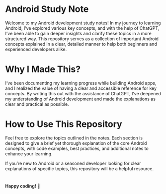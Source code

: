 # Android Study Note
Welcome to my Android development study notes! In my journey to learning Android, I’ve explored various key concepts, and with the help of ChatGPT, I’ve been able to gain deeper insights and clarify these topics in a more structured way. This repository serves as a collection of important Android concepts explained in a clear, detailed manner to help both beginners and experienced developers alike.

# Why I Made This?
I’ve been documenting my learning progress while building Android apps, and I realized the value of having a clear and accessible reference for key concepts. By writing this out with the assistance of ChatGPT, I’ve deepened my understanding of Android development and made the explanations as clear and practical as possible.

# How to Use This Repository
Feel free to explore the topics outlined in the notes. Each section is designed to give a brief yet thorough explanation of the core Android concepts, with code examples, best practices, and additional notes to enhance your learning.

If you’re new to Android or a seasoned developer looking for clear explanations of specific topics, this repository will be a helpful resource.

#
**Happy coding! 🌟**
#
